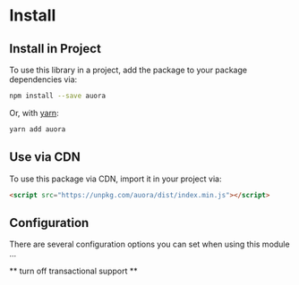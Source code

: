 # Install

## Install in Project

To use this library in a project, add the package to your package dependencies via:

```bash
npm install --save auora
```

Or, with [yarn](https://yarnpkg.com/):

```bash
yarn add auora
```

## Use via CDN

To use this package via CDN, import it in your project via:

```html
<script src="https://unpkg.com/auora/dist/index.min.js"></script>
```

## Configuration

There are several configuration options you can set when using this module ...


** turn off transactional support **
